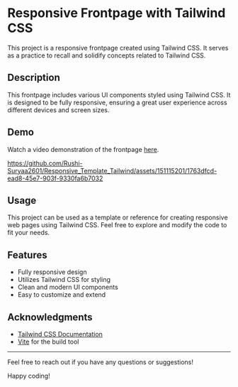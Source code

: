 # Responsive Frontpage with Tailwind CSS

This project is a responsive frontpage created using Tailwind CSS. It serves as a practice to recall and solidify concepts related to Tailwind CSS.

## Description

This frontpage includes various UI components styled using Tailwind CSS. It is designed to be fully responsive, ensuring a great user experience across different devices and screen sizes.

## Demo

Watch a video demonstration of the frontpage [here](link-to-your-video).

https://github.com/Rushi-Suryaa2601/Responsive_Template_Tailwind/assets/151115201/1763dfcd-ead8-45e7-903f-9330fa6b7032





## Usage

This project can be used as a template or reference for creating responsive web pages using Tailwind CSS. Feel free to explore and modify the code to fit your needs.

## Features

- Fully responsive design
- Utilizes Tailwind CSS for styling
- Clean and modern UI components
- Easy to customize and extend

## Acknowledgments

- [Tailwind CSS Documentation](https://tailwindcss.com/docs)
- [Vite](https://vitejs.dev/) for the build tool


---

Feel free to reach out if you have any questions or suggestions!

Happy coding!

